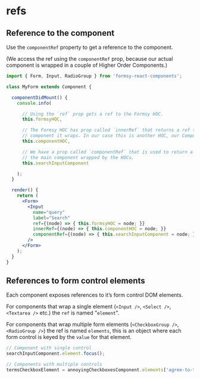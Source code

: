 # refs

## Reference to the component

Use the `componentRef` property to get a reference to the component.

(We access the ref using the `componentRef` prop, because our actual component is wrapped in a couple of Higher Order Components.)

```jsx
import { Form, Input, RadioGroup } from 'formsy-react-components';

class MyForm extends Component {

  componentDidMount() {
    console.info(

      // Using the `ref` prop gets a ref to the Formsy HOC.
      this.formsyHOC,

      // The Formsy HOC has prop called `innerRef` that returns a ref to the
      // component it wraps. In our case this is another HOC, our Component HOC.
      this.componentHOC,

      // We have a prop called `componentRef` that is used to return a ref to
      // the main component wrapped by the HOCs.
      this.searchInputComponent

    );
  }

  render() {
    return (
      <Form>
        <Input
          name="query"
          label="Search"
          ref={(node) => { this.formsyHOC = node; }}
          innerRef={(node) => { this.componentHOC = node; }}
          componentRef={(node) => { this.searchInputComponent = node; }}
        />
      </Form>
    );
  }
}
```

## References to form control elements

Each component exposes references to it’s form control DOM elements.

For components that wrap a single element (`<Input />`, `<Select />`, `<Textarea />` etc.) the `ref` is named "`element`".

For components that wrap multiple form elements (`<CheckboxGroup />`, `<RadioGroup />`) the ref is named `elements`, this is an object where each form control is keyed by the `value` for that element.

```jsx
// Component with single control
searchInputComponent.element.focus();

// Components with multiple controls
termsCheckboxElement = annoyingCheckboxesComponent.elements['agree-to-terms'];
```
